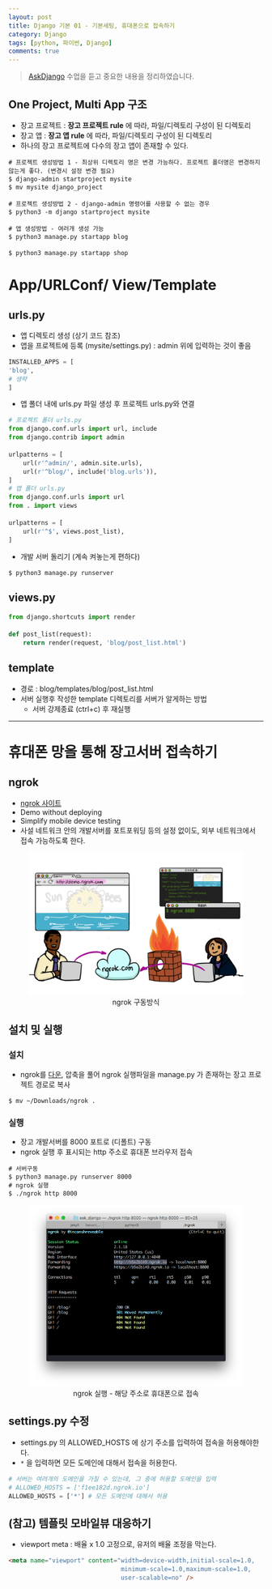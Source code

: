 ```yaml
---
layout: post
title: Django 기본 01 - 기본세팅, 휴대폰으로 접속하기
category: Django
tags: [python, 파이썬, Django]
comments: true
---
```

> [AskDjango](https://nomade.kr/vod/django) 수업을 듣고 중요한 내용을 정리하였습니다.


## One Project, Multi App 구조
- 장고 프로젝트 : **장고 프로젝트 rule** 에 따라, 파일/디렉토리 구성이 된 디렉토리
- 장고 앱 : **장고 앱 rule** 에 따라, 파일/디렉토리 구성이 된 디렉토리
- 하나의 장고 프로젝트에 다수의 장고 앱이 존재할 수 있다.

```shell
# 프로젝트 생성방법 1 - 최상위 디렉토리 명은 변경 가능하다. 프로젝트 폴더명은 변경하지 않는게 좋다. (변경시 설정 변경 필요)
$ django-admin startproject mysite
$ mv mysite django_project

# 프로젝트 생성방법 2 - django-admin 명령어를 사용할 수 없는 경우
$ python3 -m django startproject mysite

# 앱 생성방법 - 여러개 생성 가능
$ python3 manage.py startapp blog

$ python3 manage.py startapp shop
```

# App/URLConf/ View/Template

## urls.py
- 앱 디렉토리 생성 (상기 코드 참조)
- 앱을 프로젝트에 등록 (mysite/settings.py) : admin 위에 입력하는 것이 좋음

```python
INSTALLED_APPS = [
'blog',
# 생략
]
```

- 앱 폴더 내에 urls.py 파일 생성 후 프로젝트 urls.py와 연결

```python
# 프로젝트 폴더 urls.py
from django.conf.urls import url, include
from django.contrib import admin

urlpatterns = [
    url(r'^admin/', admin.site.urls),
    url(r'^blog/', include('blog.urls')),
]
# 앱 폴더 urls.py
from django.conf.urls import url
from . import views

urlpatterns = [
    url(r'^$', views.post_list),
]
```
- 개발 서버 돌리기 (계속 켜놓는게 편하다)

```shell
$ python3 manage.py runserver
```
## views.py

```python
from django.shortcuts import render

def post_list(request):
    return render(request, 'blog/post_list.html')
```

## template
- 경로 : blog/templates/blog/post_list.html
- 서버 실행후 작성한 template 디렉토리를 서버가 알게하는 방법
  - 서버 강제종료 (ctrl+c) 후 재실행

---

# 휴대폰 망을 통해 장고서버 접속하기

## ngrok
- [ngrok 사이트](https://ngrok.com/)
- Demo without deploying
- Simplify mobile device testing
- 사설 네트워크 안의 개발서버를 포트포워딩 등의 설정 없이도, 외부 네트워크에서 접속 가능하도록 한다.

<center>
 <figure>
 <img src="/assets/post-img/django/ngrok.png" alt="views">
 <figcaption>ngrok 구동방식</figcaption>
 </figure>
 </center>

## 설치 및 실행
### 설치
- ngrok를 [다운](https://ngrok.com/download), 압축을 풀어 ngrok 실행파일을 manage.py 가 존재하는 장고 프로젝트 경로로 복사

```shell
$ mv ~/Downloads/ngrok .
```

### 실행
- 장고 개발서버를 8000 포트로 (디폴트) 구동
- ngrok 실행 후 표시되는 http 주소로 휴대폰 브라우저 접속

```shell
# 서버구동
$ python3 manage.py runserver 8000
# ngrok 실행
$ ./ngrok http 8000
```
<center>
 <figure>
 <img src="/assets/post-img/django/ngrok_terminal.png" alt="views">
 <figcaption>ngrok 실행 - 해당 주소로 휴대폰으로 접속</figcaption>
 </figure>
 </center>

## settings.py 수정
- settings.py 의 ALLOWED_HOSTS 에 상기 주소를 입력하여 접속을 허용해야한다.
- `*` 을 입력하면 모든 도메인에 대해서 접속을 허용한다.

```python
# 서버는 여려개의 도메인을 가질 수 있는데, 그 중에 허용할 도메인을 입력
# ALLOWED_HOSTS = ['f1ee182d.ngrok.io']
ALLOWED_HOSTS = ['*'] # 모든 도메인에 대해서 허용
```

## (참고) 템플릿 모바일뷰 대응하기
- viewport meta : 배율 x 1.0 고정으로, 유저의 배율 조정을 막는다.

```html
<meta name="viewport" content="width=device-width,initial-scale=1.0,
                               minimum-scale=1.0,maximum-scale=1.0,
                               user-scalable=no" />
```

